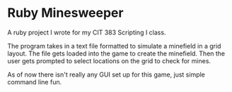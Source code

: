 # Ruby Minesweeper

A ruby project I wrote for my CIT 383 Scripting I class.

The program takes in a text file formatted to simulate a minefield in a grid layout. The file gets loaded into the game to create the minefield. Then the user gets prompted to select locations on the grid to check for mines.

As of now there isn't really any GUI set up for this game, just simple command line fun.
